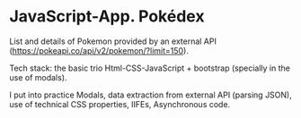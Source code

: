 # JavaScript-App. Pokédex

List and details of Pokemon provided by an external API (https://pokeapi.co/api/v2/pokemon/?limit=150).

Tech stack: the basic trio Html-CSS-JavaScript + bootstrap (specially in the use of modals). 

I put into practice Modals, data extraction from external API (parsing JSON), use of technical CSS properties, IIFEs, Asynchronous code. 
